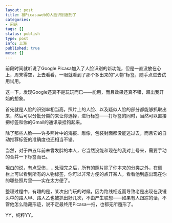 ```yaml
---
layout: post
title: 被Picasaweb的人脸识别震到了
categories:
- 闲话
tags: []
status: publish
type: post
info: 上海
published: true
meta: {}
---
```

前段时间就听说了Google Picasa加入了人脸识别的新功能，但是一直没放在心上，周末得空，上去看看，一眼就看到了那个多出来的“人物”标签，随手点进去试用试用。

这一下，发现Google还真不是玩玩而已——能用，而且效果还真不错，超出我开始的想象。

首先就是人脸的识别率相当高，照片上的人脸、以及疑似人脸的部分都能够抓取出来，然后可以分批分类的来让你选择，进行标签——打标签的同时，当然可以直接把标签和你的Gmail的通讯录挂钩起来。

除了那些人脸——许多照片中的海报、雕像，包装封面都没能逃过去，而且它的自动推荐标签的准确度也还相当不错。

当然，对于四五年前未曾发胖的本人，它当然没能和现在的我对上号来，需要手动的合并一下标签而已。

坦白的说，有点受伤... ...处理完之后，所有的照片除了你本来的分类之外，在侧栏上可以看到所有的人物标签，你可以非常方便的点开某人，看看他到底出现在你的哪些照片里——实在太方便了。

整理过程中，有趣的是，某次出门玩的时候，因为路线相近而导致老是出现在我镜头中的路人甲、路人乙也被抓出好几次，不由产生联想——如果有人跟踪的话，不管他怎么隐藏形迹，说不定最终用Picasa一扫，也都无所遁形了。

YY，纯粹YY。
